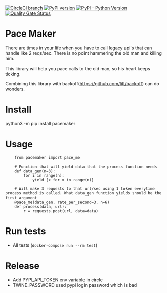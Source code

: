 [![CircleCI branch](https://img.shields.io/circleci/project/github/mkeshav/pace-maker/master.svg)](https://circleci.com/gh/mkeshav/pace-maker/tree/master)
[![PyPI version](https://badge.fury.io/py/pacemaker-mkeshav.svg)](https://badge.fury.io/py/pacemaker-mkeshav)
[![PyPI - Python Version](https://img.shields.io/pypi/pyversions/pacemaker-mkeshav.svg)](https://badge.fury.io/py/pacemaker-mkeshav)
[![Quality Gate Status](https://sonarcloud.io/api/project_badges/measure?project=mkeshav_pace-maker&metric=alert_status)](https://sonarcloud.io/dashboard?id=mkeshav_pace-maker)

# Pace Maker 
There are times in your life when you have to call legacy api's that can handle like 2 reqs/sec. There is no point hammering the old man and killing him. 

This library will help you pace calls to the old man, so his heart keeps ticking. 

Combining this library with backoff(https://github.com/litl/backoff) can do wonders.

# Install
python3 -m pip install pacemaker

# Usage
```
    from pacemaker import pace_me

    # Function that will yield data that the process function needs
    def data_gen(n=3):
        for i in range(n):
            yield [x for x in range(n)]

    # Will make 3 requests to that url/sec using 1 token everytime process method is called. What data_gen function yields should be the first argument
    @pace_me(data_gen, rate_per_second=3, n=6)
    def process(data, url):
        r = requests.post(url, data=data)
```
# Run tests
- All tests (`docker-compose run --rm test`)

# Release

- Add PYPI_API_TOKEN env variable in circle
- TWINE_PASSWORD used pypi login password which is bad